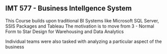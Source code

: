 ## IMT 577 - Business Intellgence System
This Course builds upon traditional BI Systems like Microsoft SQL Server, SSIS Packages and Tableau
The motivation is to move from 3 - Normal Form to Star Design for Warehousing and Data Analytics

Individual teams were also tasked with analyzing a particular aspect of the business
